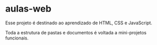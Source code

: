 # aulas-web

 Esse projeto é destinado ao aprendizado de HTML, CSS e JavaScript.

Toda a estrutura de pastas e documentos é voltada a mini-projetos funcionais.